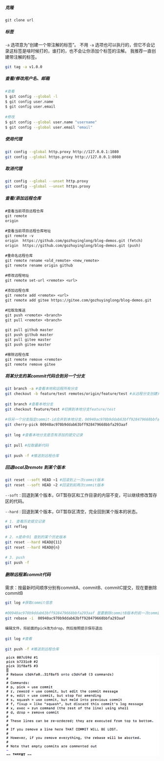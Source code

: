 ##### 克隆


```SH
git clone url
```



##### 标签

`-a` 选项意为”创建一个带注解的标签”。 不用 `-a` 选项也可以执行的，但它不会记录这标签是啥时候打的，谁打的，也不会让你添加个标签的注解。 我推荐一直创建带注解的标签。

```sh
git tag -a v1.0.0
```



##### 查看/修改用户名、邮箱


```sh
#查看
$ git config --global -l
$ git config user.name
$ git config user.email

#修改
$ git config --global user.name "username"
$ git config --global user.email "email"
```



##### 使用代理

```sh
git config --global http.proxy http://127.0.0.1:1080
git config --global https.proxy http://127.0.0.1:8080
```



##### 取消代理

```sh
git config --global --unset http.proxy
git config --global --unset https.proxy
```



##### 查看/添加远程仓库

```shell
#查看当前项目远程仓库
git remote
origin

#查看当前项目远程仓库地址
git remote -v
origin  https://github.com/gozhuyinglong/blog-demos.git (fetch)
origin  https://github.com/gozhuyinglong/blog-demos.git (push)

#重命名远程仓库
git remote rename <old_remote> <new_remote>
git remote rename origin github

#修改远程地址
git remote set-url <remote> <url>

#添加远程仓库
git remote add <remote> <url>
git remote add gitee https://gitee.com/gozhuyinglong/blog-demos.git

#拉取及推送
git push <remote> <branch>
git pull <remote> <branch>

git pull github master
git push github master
git pull gitee master
git push gitee master

#移除远程仓库
git remote remove <remote>
git remote remove gitee
```



##### 将某分支的某commit代码合到另一个分支

```sh
git branch -a #查看本地和远程所有分支
git checkout -b feature/test remotes/origin/feature/test #从远程分支创建并切换到新的本地分支

git branch #查看本地分支
git checkout feature/test #切换到本地分支feature/test

#将另一个分支指定commit-id合并到本地分支，00940ac970b9ddab63bff928479668bbfa293aaf是另一个分支的commit-id，也可以用空格分离多个commit-id批量提交
git cherry-pick 00940ac970b9ddab63bff928479668bbfa293aaf 

git log #查看本地分支是否有添加的提交记录

git pull #拉取最新代码

git push -f #推送到远程仓库
```



##### 回退local及remote 到某个版本

```sh
git reset --soft HEAD ~1 #回滚到上一次commit版本
git reset --soft HEAD ~2 #回滚到前两次commit版本
```

`--soft：`回退到某个版本，GIT暂存区和工作目录的内容不变，可以继续修改暂存区的代码。

`--hard：`回退到某个版本，GIT暂存区清空，完全回到某个版本的状态。

```sh
# 1. 查看历史提交记录
git reflog

# 2. n是命令1 查到的某个历史版本
git reset --hard HEAD@{11}
git reset --hard HEAD@{n}

# 3. push
git push -f
```





##### 删除远程某commit代码

需求：按最新时间顺序分别有commitA、commitB、commitC提交，现在要删除commitB

```sh
git log #获取commit信息 

#00940ac970b9ddab63bff928479668bbfa293aaf 是要删除commitB版本的前一次commitC的commit号 
git rebase -i  00940ac970b9ddab63bff928479668bbfa293aaf

编辑文件，将前面的pick改为drop，然后按照提示保存退出

git log #查看

git push -f #推送到远程仓库
```



![image-20220729190857680](images/image-20220729190857680.png)
